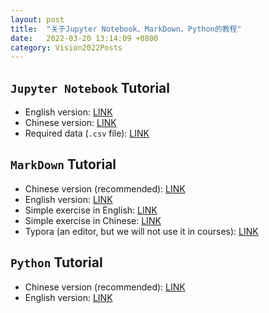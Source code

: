 ```yaml
---
layout: post
title:  "关于Jupyter Notebook、MarkDown、Python的教程"
date:   2022-03-20 13:14:09 +0800
category: Vision2022Posts
---
```




## `Jupyter Notebook` Tutorial

- English version: [LINK](https://www.dataquest.io/blog/jupyter-notebook-tutorial/)
- Chinese version: [LINK](https://zhuanlan.zhihu.com/p/75402607)
- Required data (`.csv` file): [LINK](https://s3.amazonaws.com/dq-blog-files/fortune500.csv)


## `MarkDown` Tutorial

- Chinese version (recommended): [LINK](https://www.runoob.com/markdown/md-tutorial.html)
- English version: [LINK](http://www.markdown.cn/)
- Simple exercise in English: [LINK](https://www.markdowntutorial.com/)
- Simple exercise in Chinese: [LINK](https://www.markdowntutorial.com/zh-cn/)
- Typora (an editor, but we will not use it in courses): [LINK](https://typora.io/)


## `Python` Tutorial

- Chinese version (recommended): [LINK](https://www.runoob.com/python3/python3-tutorial.html)
- English version: [LINK](https://www.codecademy.com/learn/learn-python-3)
